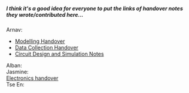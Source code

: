 ##### I think it's a good idea for everyone to put the links of handover notes they wrote/contributed here...

Arnav:
- [Modelling Handover](/Modelling/DiffuseSim/README.md)
- [Data Collection Handover](/Testing%20Rig/DataCollection/README.md)
- [Circuit Design and Simulation Notes](/Testing%20Rig/PhotodiodeAmplification/Design%20and%20Simulations//README.md)

Alban:  
Jasmine:  
[Electronics handover](https://github.com/ArnavKoshy/GM2-OptogeneticControl/blob/main/Testing%20Rig/PhotodiodeAmplification/Circuit%20Documentation.md)  
Tse En:  
